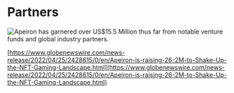 # Partners

![Apeiron has garnered over US$15.5 Million thus far from notable venture funds and global industry partners.](../../.gitbook/assets/strategic\_partners\_resize2.jpg)

[https://www.globenewswire.com/news-release/2022/04/25/2428615/0/en/Apeiron-is-raising-26-2M-to-Shake-Up-the-NFT-Gaming-Landscape.html](https://www.globenewswire.com/news-release/2022/04/25/2428615/0/en/Apeiron-is-raising-26-2M-to-Shake-Up-the-NFT-Gaming-Landscape.html)
